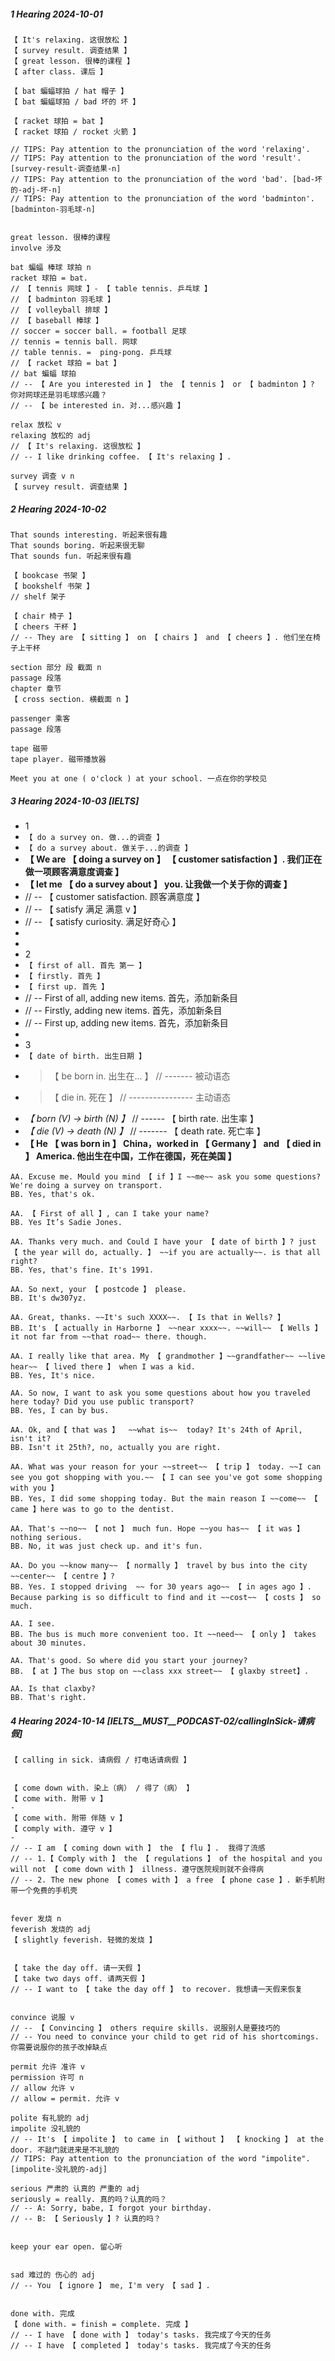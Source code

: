 ##### 1 Hearing 2024-10-01

```
【 It's relaxing. 这很放松 】
【 survey result. 调查结果 】
【 great lesson. 很棒的课程 】
【 after class. 课后 】

【 bat 蝙蝠球拍 / hat 帽子 】
【 bat 蝙蝠球拍 / bad 坏的 坏 】

【 racket 球拍 = bat 】
【 racket 球拍 / rocket 火箭 】

// TIPS: Pay attention to the pronunciation of the word 'relaxing'.
// TIPS: Pay attention to the pronunciation of the word 'result'. [survey-result-调查结果-n]
// TIPS: Pay attention to the pronunciation of the word 'bad'. [bad-坏的-adj-坏-n]
// TIPS: Pay attention to the pronunciation of the word 'badminton'. [badminton-羽毛球-n]


great lesson. 很棒的课程
involve 涉及

bat 蝙蝠 棒球 球拍 n
racket 球拍 = bat.
// 【 tennis 网球 】- 【 table tennis. 乒乓球 】
// 【 badminton 羽毛球 】
// 【 volleyball 排球 】
// 【 baseball 棒球 】
// soccer = soccer ball. = football 足球
// tennis = tennis ball. 网球
// table tennis. =  ping-pong. 乒乓球
// 【 racket 球拍 = bat 】
// bat 蝙蝠 球拍
// -- 【 Are you interested in 】 the 【 tennis 】 or 【 badminton 】? 你对网球还是羽毛球感兴趣？
// -- 【 be interested in. 对...感兴趣 】

relax 放松 v
relaxing 放松的 adj
// 【 It's relaxing. 这很放松 】
// -- I like drinking coffee. 【 It's relaxing 】.

survey 调查 v n
【 survey result. 调查结果 】
```

##### 2 Hearing 2024-10-02

```
That sounds interesting. 听起来很有趣
That sounds boring. 听起来很无聊
That sounds fun. 听起来很有趣

【 bookcase 书架 】
【 bookshelf 书架 】
// shelf 架子

【 chair 椅子 】
【 cheers 干杯 】
// -- They are 【 sitting 】 on 【 chairs 】 and 【 cheers 】. 他们坐在椅子上干杯

section 部分 段 截面 n
passage 段落
chapter 章节
【 cross section. 横截面 n 】

passenger 乘客
passage 段落

tape 磁带
tape player. 磁带播放器

Meet you at one ( o'clock ) at your school. 一点在你的学校见
```

##### 3 Hearing 2024-10-03 [IELTS]

- 1
- `【 do a survey on. 做...的调查 】`
- `【 do a survey about. 做关于...的调查 】`
- **【 We are 【 doing a survey on 】 【 customer satisfaction 】. 我们正在做一项顾客满意度调查 】**
- **【 let me 【 do a survey about 】 you. 让我做一个关于你的调查 】**
- // -- 【 customer satisfaction. 顾客满意度 】
- // -- 【 satisfy 满足 满意 v 】
- // -- 【 satisfy curiosity. 满足好奇心 】
-
-
- 2
- `【 first of all. 首先 第一 】`
- `【 firstly. 首先 】`
- `【 first up. 首先 】`
- // -- First of all, adding new items. 首先，添加新条目
- // -- Firstly, adding new items. 首先，添加新条目
- // -- First up, adding new items. 首先，添加新条目
-
- 3
- `【 date of birth. 出生日期 】`
- > 【 be born in. 出生在... 】 // ------- 被动语态
- > 【 die in. 死在 】 // ---------------- 主动语态
- _【 born (V) -> birth (N) 】_ // ------ 【 birth rate. 出生率 】
- _【 die (V) -> death (N) 】_ // ------- 【 death rate. 死亡率 】
- **【 He 【 was born in 】 China，worked in 【 Germany 】 and 【 died in 】 America. 他出生在中国，工作在德国，死在美国 】**

```
AA. Excuse me. Mould you mind 【 if 】I ~~me~~ ask you some questions? We're doing a survey on transport.
BB. Yes, that's ok.

AA. 【 First of all 】, can I take your name?
BB. Yes It’s Sadie Jones.

AA. Thanks very much. and Could I have your 【 date of birth 】? just 【 the year will do, actually. 】 ~~if you are actually~~. is that all right?
BB. Yes, that's fine. It's 1991.

AA. So next, your 【 postcode 】 please.
BB. It's dw307yz.

AA. Great, thanks. ~~It's such XXXX~~. 【 Is that in Wells? 】
BB. It's 【 actually in Harborne 】 ~~near xxxx~~. ~~will~~ 【 Wells 】 it not far from ~~that road~~ there. though.

AA. I really like that area. My 【 grandmother 】~~grandfather~~ ~~live hear~~ 【 lived there 】 when I was a kid.
BB. Yes, It's nice.

AA. So now, I want to ask you some questions about how you traveled here today? Did you use public transport?
BB. Yes, I can by bus.

AA. Ok, and【 that was 】  ~~what is~~  today? It's 24th of April, isn't it?
BB. Isn't it 25th?, no, actually you are right.

AA. What was your reason for your ~~street~~ 【 trip 】 today. ~~I can see you got shopping with you.~~ 【 I can see you've got some shopping with you 】
BB. Yes, I did some shopping today. But the main reason I ~~come~~ 【 came 】here was to go to the dentist.

AA. That's ~~no~~ 【 not 】 much fun. Hope ~~you has~~ 【 it was 】 nothing serious.
BB. No, it was just check up. and it's fun.

AA. Do you ~~know many~~ 【 normally 】 travel by bus into the city ~~center~~ 【 centre 】?
BB. Yes. I stopped driving  ~~ for 30 years ago~~ 【 in ages ago 】. Because parking is so difficult to find and it ~~cost~~ 【 costs 】 so much.

AA. I see.
BB. The bus is much more convenient too. It ~~need~~ 【 only 】 takes about 30 minutes.

AA. That's good. So where did you start your journey?
BB. 【 at 】The bus stop on ~~class xxx street~~ 【 glaxby street】.

AA. Is that claxby?
BB. That's right.

```

##### 4 Hearing 2024-10-14 [IELTS__MUST__PODCAST-02/callingInSick-请病假]

```
【 calling in sick. 请病假 / 打电话请病假 】


【 come down with. 染上（病） / 得了（病） 】
【 come with. 附带 v 】
-
【 come with. 附带 伴随 v 】
【 comply with. 遵守 v 】
-
// -- I am 【 coming down with 】 the 【 flu 】.  我得了流感
// -- 1.【 Comply with 】 the 【 regulations 】 of the hospital and you will not 【 come down with 】 illness. 遵守医院规则就不会得病
// -- 2. The new phone 【 comes with 】 a free 【 phone case 】. 新手机附带一个免费的手机壳


fever 发烧 n
feverish 发烧的 adj
【 slightly feverish. 轻微的发烧 】


【 take the day off. 请一天假 】
【 take two days off. 请两天假 】
// -- I want to 【 take the day off 】 to recover. 我想请一天假来恢复


convince 说服 v
// -- 【 Convincing 】 others require skills. 说服别人是要技巧的
// -- You need to convince your child to get rid of his shortcomings. 你需要说服你的孩子改掉缺点

permit 允许 准许 v
permission 许可 n
// allow 允许 v
// allow = permit. 允许 v

polite 有礼貌的 adj
impolite 没礼貌的
// -- It's 【 impolite 】 to came in 【 without 】 【 knocking 】 at the door. 不敲门就进来是不礼貌的
// TIPS: Pay attention to the pronunciation of the word "impolite". [impolite-没礼貌的-adj]

serious 严肃的 认真的 严重的 adj
seriously = really. 真的吗？认真的吗？
// -- A: Sorry, babe, I forgot your birthday.
// -- B: 【 Seriously 】? 认真的吗？


keep your ear open. 留心听


sad 难过的 伤心的 adj
// -- You 【 ignore 】 me, I'm very 【 sad 】.


done with. 完成
【 done with. = finish = complete. 完成 】
// -- I have 【 done with 】 today's tasks. 我完成了今天的任务
// -- I have 【 completed 】 today's tasks. 我完成了今天的任务
```

